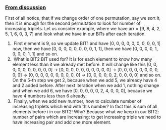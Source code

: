 ### [From discussion](https://leetcode.com/problems/count-good-triplets-in-an-array/discuss/1783180/Python-2-Fenwick-trees-solution-explained)
First of all notice, that if we change order of one permutation, say we sort it, then it is enough for the second permutation to look for number of increasing triplets. Let us consider example, where we have arr = [9, 8, 4, 2, 5, 1, 6, 0, 3, 7] and look what we have in our BITs after each iteration.
​
1.  First element is 9, so we update BIT1 and have [0, 0, 0, 0, 0, 0, 0, 0, 0, 1] now, then we have [0, 0, 0, 0, 0, 0, 0, 0, 1, 1], then we have [0, 0, 0, 0, 1, 0, 0, 0, 1, 1] and so on.
2.  What is BIT2 BIT used for? It is for each element to know how many element less than it we already met before. It will change like this [0, 0, 0, 0, 0, 0, 0, 0, 0, 0] -> [0, 0, 0, 0, 0, 0, 0, 0, 0, 0] -> [0, 0, 0, 0, 0, 0, 0, 0, 0, 0] -> [0, 0, 0, 0, 0, 0, 0, 0, 0, 0] -> [0, 0, 0, 0, 0, 2, 0, 0, 0, 0] and so on. On the 5-th step we get 2, because when we add 5, we already have 4 and 2 added before. After next iteration when we add 1, nothing change and when we add 6, we have [0, 0, 0, 0, 0, 2, 4, 0, 0, 0], because we have 4 numbers less than 6 already.
3.  Finally, when we add new number, how to calculate number of increasing triplets which end with this number? In fact this is sum of all elements before i in our BIT2! Why? Because what we keep in our BIT2: number of pairs which are increasing: to get increasing triple we need to have increasing pair and add one more element.